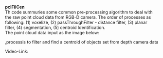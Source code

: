 **pclFilCen**\
Th code summuries some common pre-processing algorithm to deal with the raw point cloud data from RGB-D camera. The order of processes as following: (1) voxelize, (2) passThroughFilter - distance filter, (3) planar filter, (4) segmentation, (5) centroid Identification.\
The point cloud data input as the image below:

,processis to filter and find a centroid of objects set from depth camera data

Video-Link:
